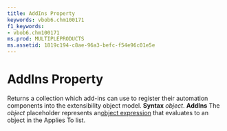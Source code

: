 ```yaml
---
title: AddIns Property
keywords: vbob6.chm100171
f1_keywords:
- vbob6.chm100171
ms.prod: MULTIPLEPRODUCTS
ms.assetid: 1819c194-c8ae-96a3-befc-f54e96c01e5e
---
```



# AddIns Property



Returns a collection which add-ins can use to register their automation components into the extensibility object model.
 **Syntax**
 _object_. **AddIns**
The  _object_ placeholder represents an[object expression](vbe-glossary.md) that evaluates to an object in the Applies To list.

